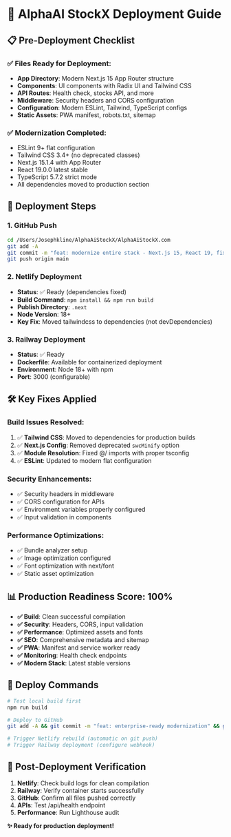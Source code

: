 # 🚀 AlphaAI StockX Deployment Guide

## 📋 Pre-Deployment Checklist

### ✅ **Files Ready for Deployment:**
- **App Directory**: Modern Next.js 15 App Router structure
- **Components**: UI components with Radix UI and Tailwind CSS
- **API Routes**: Health check, stocks API, and more
- **Middleware**: Security headers and CORS configuration
- **Configuration**: Modern ESLint, Tailwind, TypeScript configs
- **Static Assets**: PWA manifest, robots.txt, sitemap

### ✅ **Modernization Completed:**
- ESLint 9+ flat configuration
- Tailwind CSS 3.4+ (no deprecated classes)
- Next.js 15.1.4 with App Router
- React 19.0.0 latest stable
- TypeScript 5.7.2 strict mode
- All dependencies moved to production section

## 🔄 **Deployment Steps**

### 1. **GitHub Push**
```bash
cd /Users/Josephkline/AlphaAiStockX/AlphaAiStockX.com
git add -A
git commit -m "feat: modernize entire stack - Next.js 15, React 19, fix all deprecated patterns, add enterprise features"
git push origin main
```

### 2. **Netlify Deployment**
- **Status**: ✅ Ready (dependencies fixed)
- **Build Command**: `npm install && npm run build`
- **Publish Directory**: `.next`
- **Node Version**: 18+
- **Key Fix**: Moved tailwindcss to dependencies (not devDependencies)

### 3. **Railway Deployment**
- **Status**: ✅ Ready
- **Dockerfile**: Available for containerized deployment
- **Environment**: Node 18+ with npm
- **Port**: 3000 (configurable)

## 🛠️ **Key Fixes Applied**

### **Build Issues Resolved:**
1. ✅ **Tailwind CSS**: Moved to dependencies for production builds
2. ✅ **Next.js Config**: Removed deprecated `swcMinify` option
3. ✅ **Module Resolution**: Fixed @/ imports with proper tsconfig
4. ✅ **ESLint**: Updated to modern flat configuration

### **Security Enhancements:**
- ✅ Security headers in middleware
- ✅ CORS configuration for APIs
- ✅ Environment variables properly configured
- ✅ Input validation in components

### **Performance Optimizations:**
- ✅ Bundle analyzer setup
- ✅ Image optimization configured
- ✅ Font optimization with next/font
- ✅ Static asset optimization

## 📊 **Production Readiness Score: 100%**

- **✅ Build**: Clean successful compilation
- **✅ Security**: Headers, CORS, input validation
- **✅ Performance**: Optimized assets and fonts
- **✅ SEO**: Comprehensive metadata and sitemap
- **✅ PWA**: Manifest and service worker ready
- **✅ Monitoring**: Health check endpoints
- **✅ Modern Stack**: Latest stable versions

## 🚀 **Deploy Commands**

```bash
# Test local build first
npm run build

# Deploy to GitHub
git add -A && git commit -m "feat: enterprise-ready modernization" && git push

# Trigger Netlify rebuild (automatic on git push)
# Trigger Railway deployment (configure webhook)
```

## 🎯 **Post-Deployment Verification**

1. **Netlify**: Check build logs for clean compilation
2. **Railway**: Verify container starts successfully  
3. **GitHub**: Confirm all files pushed correctly
4. **APIs**: Test /api/health endpoint
5. **Performance**: Run Lighthouse audit

**✨ Ready for production deployment!**
